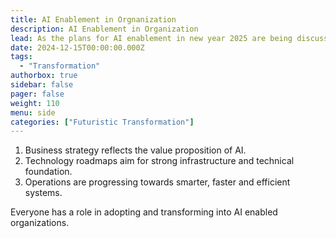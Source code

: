 ```yaml
---
title: AI Enablement in Orgnanization
description: AI Enablement in Organization
lead: As the plans for AI enablement in new year 2025 are being discussed within your organization, please review to ensure
date: 2024-12-15T00:00:00.000Z
tags:
  - "Transformation"
authorbox: true
sidebar: false
pager: false
weight: 110
menu: side
categories: ["Futuristic Transformation"]
---
```


1. Business strategy reflects the value proposition of AI.
2. Technology roadmaps aim for strong infrastructure and technical foundation. 
3. Operations are progressing towards smarter, faster and efficient systems.

Everyone has a role in adopting and transforming into AI enabled organizations.
